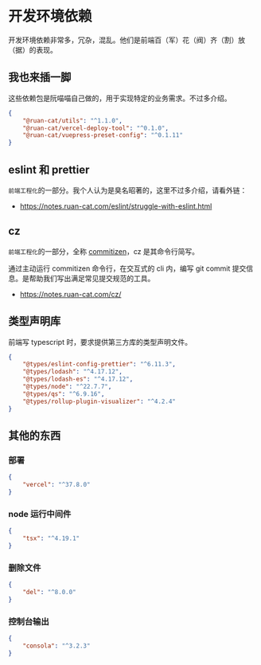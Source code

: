 # 开发环境依赖

开发环境依赖非常多，冗杂，混乱。他们是前端百（军）花（阀）齐（割）放（据）的表现。

## 我也来插一脚

这些依赖包是阮喵喵自己做的，用于实现特定的业务需求。不过多介绍。

```json
{
	"@ruan-cat/utils": "^1.1.0",
	"@ruan-cat/vercel-deploy-tool": "^0.1.0",
	"@ruan-cat/vuepress-preset-config": "^0.1.11"
}
```

## eslint 和 prettier

`前端工程化`的一部分。我个人认为是臭名昭著的，这里不过多介绍，请看外链：

- https://notes.ruan-cat.com/eslint/struggle-with-eslint.html

## cz

`前端工程化`的一部分，全称 [commitizen](https://github.com/commitizen/cz-cli)，cz 是其命令行简写。

通过主动运行 commitizen 命令行，在交互式的 cli 内，编写 git commit 提交信息。是帮助我们写出满足常见提交规范的工具。

- https://notes.ruan-cat.com/cz/

## 类型声明库

前端写 typescript 时，要求提供第三方库的类型声明文件。

```json
{
	"@types/eslint-config-prettier": "^6.11.3",
	"@types/lodash": "^4.17.12",
	"@types/lodash-es": "^4.17.12",
	"@types/node": "^22.7.7",
	"@types/qs": "^6.9.16",
	"@types/rollup-plugin-visualizer": "^4.2.4"
}
```

## 其他的东西

### 部署

```json
{
	"vercel": "^37.8.0"
}
```

### node 运行中间件

```json
{
	"tsx": "^4.19.1"
}
```

### 删除文件

```json
{
	"del": "^8.0.0"
}
```

### 控制台输出

```json
{
	"consola": "^3.2.3"
}
```
